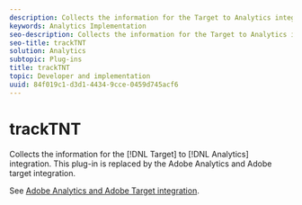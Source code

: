 ```yaml
---
description: Collects the information for the Target to Analytics integration. This plug-in is replaced by the Adobe Analytics and Adobe target integration.
keywords: Analytics Implementation
seo-description: Collects the information for the Target to Analytics integration. This plug-in is replaced by the Adobe Analytics and Adobe target integration.
seo-title: trackTNT
solution: Analytics
subtopic: Plug-ins
title: trackTNT
topic: Developer and implementation
uuid: 84f019c1-d3d1-4434-9cce-0459d745acf6
---
```


# trackTNT

Collects the information for the [!DNL Target] to [!DNL Analytics] integration. This plug-in is replaced by the Adobe Analytics and Adobe target integration.

See [Adobe Analytics and Adobe Target integration](https://marketing.adobe.com/resources/help/en_US/target/a4t/). 
